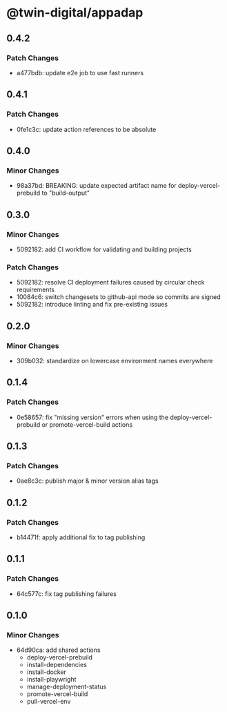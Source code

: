 # @twin-digital/appadap

## 0.4.2

### Patch Changes

- a477bdb: update e2e job to use fast runners

## 0.4.1

### Patch Changes

- 0fe1c3c: update action references to be absolute

## 0.4.0

### Minor Changes

- 98a37bd: BREAKING: update expected artifact name for deploy-vercel-prebuild to "build-output"

## 0.3.0

### Minor Changes

- 5092182: add CI workflow for validating and building projects

### Patch Changes

- 5092182: resolve CI deployment failures caused by circular check requirements
- 10084c6: switch changesets to github-api mode so commits are signed
- 5092182: introduce linting and fix pre-existing issues

## 0.2.0

### Minor Changes

- 309b032: standardize on lowercase environment names everywhere

## 0.1.4

### Patch Changes

- 0e58657: fix "missing version" errors when using the deploy-vercel-prebuild or promote-vercel-build actions

## 0.1.3

### Patch Changes

- 0ae8c3c: publish major & minor version alias tags

## 0.1.2

### Patch Changes

- b14471f: apply additional fix to tag publishing

## 0.1.1

### Patch Changes

- 64c577c: fix tag publishing failures

## 0.1.0

### Minor Changes

- 64d90ca: add shared actions
  - deploy-vercel-prebuild
  - install-dependencies
  - install-docker
  - install-playwright
  - manage-deployment-status
  - promote-vercel-build
  - pull-vercel-env
